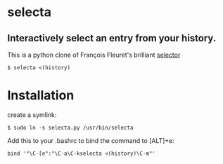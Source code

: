 # selecta
## Interactively select an entry from your history.

This is a python clone of François Fleuret's brilliant [selector](http://www.idiap.ch/~fleuret/software.html#selector)

```
$ selecta <(history)
```

# Installation

create a symlink:

```
$ sudo ln -s selecta.py /usr/bin/selecta
```

Add this to your .bashrc to bind the command to [ALT]+e:

```
bind '"\C-[e":"\C-a\C-kselecta <(history)\C-m"'
```
